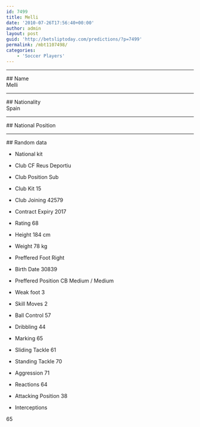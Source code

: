 ```yaml
---
id: 7499
title: Melli
date: '2010-07-26T17:56:40+00:00'
author: admin
layout: post
guid: 'http://betsliptoday.com/predictions/?p=7499'
permalink: /mbt1107498/
categories:
    - 'Soccer Players'
---
```


- - - - - -

\## Name  
 Melli

- - - - - -

\## Nationality  
 Spain

- - - - - -

\## National Position

- - - - - -

\## Random data

- National kit
- Club
 CF Reus Deportiu

- Club Position
 Sub

- Club Kit
 15

- Club Joining
 42579

- Contract Expiry
 2017

- Rating
 68

- Height
 184 cm

- Weight
 78 kg

- Preffered Foot
 Right

- Birth Date
 30839

- Preffered Position
 CB Medium / Medium

- Weak foot
 3

- Skill Moves
 2

- Ball Control
 57

- Dribbling
 44

- Marking
 65

- Sliding Tackle
 61

- Standing Tackle
 70

- Aggression
 71

- Reactions
 64

- Attacking Position
 38

- Interceptions

 65